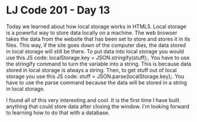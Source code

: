 # LJ Code 201 - Day 13

Today we learned about how local storage works in HTML5.  Local storage is a powerful way to store data locally on a machine.  The web browser takes the data from the website that has been set to store and stores it in its files.  This way, if the site goes down of the computer dies, the data stored in local storage will still be there.  To put data into local storage you would use this JS code: localStorage.key = JSON.stringify(stuff);.  You have to use the stringify command to turn the variable into a string.  This is because data stored in local storage is always a string.  Then, to get stuff out of local storage you use this JS code: stuff = JSON.parse(localStorage.key);.  You have to use the parse command because the data will be stored in a string in local storage.  

I found all of this very interesting and cool.  It is the first time I have built anything that could store data after closing the window.  I'm looking forward to learning how to do that with a database.  
